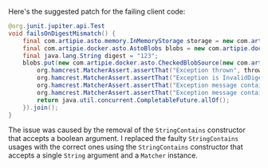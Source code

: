 Here's the suggested patch for the failing client code:

```java
@org.junit.jupiter.api.Test
void failsOnDigestMismatch() {
    final com.artipie.asto.memory.InMemoryStorage storage = new com.artipie.asto.memory.InMemoryStorage();
    final com.artipie.docker.asto.AstoBlobs blobs = new com.artipie.docker.asto.AstoBlobs(storage, new com.artipie.docker.asto.DefaultLayout(), new com.artipie.docker.RepoName.Simple("any"));
    final java.lang.String digest = "123";
    blobs.put(new com.artipie.docker.asto.CheckedBlobSource(new com.artipie.asto.Content.From("data".getBytes()), new com.artipie.docker.Digest.Sha256(digest))).toCompletableFuture().handle(( blob, throwable) -> {
        org.hamcrest.MatcherAssert.assertThat("Exception thrown", throwable, new com.artipie.docker.asto.IsNot<>(new com.artipie.docker.asto.IsNull<>()));
        org.hamcrest.MatcherAssert.assertThat("Exception is InvalidDigestException", com.google.common.base.Throwables.getRootCause(throwable), new org.hamcrest.MatcherAssert.IsInstanceOf(com.artipie.docker.error.InvalidDigestException.class));
        org.hamcrest.MatcherAssert.assertThat("Exception message contains calculated digest", new org.hamcrest.core.StringContains(com.google.common.base.Throwables.getRootCause(throwable).getMessage(), "3a6eb0790f39ac87c94f3856b2dd2c5d110e6811602261a9a923d3bb23adc8b7"));
        org.hamcrest.MatcherAssert.assertThat("Exception message contains expected digest", new org.hamcrest.core.StringContains(com.google.common.base.Throwables.getRootCause(throwable).getMessage(), digest));
        return java.util.concurrent.CompletableFuture.allOf();
    }).join();
}
```

The issue was caused by the removal of the `StringContains` constructor that accepts a boolean argument. I replaced the faulty `StringContains` usages with the correct ones using the `StringContains` constructor that accepts a single `String` argument and a `Matcher` instance.